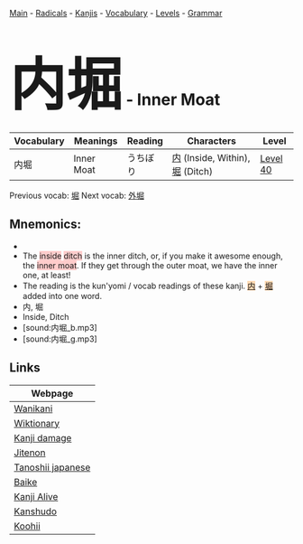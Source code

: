 <style> bigfont {font-size: 100px}</style>
[Main](../README.md) -
[Radicals](../radicals.md) -
[Kanjis](../kanjis.md) -
[Vocabulary](../vocabulary.md) -
[Levels](../levels.md) -
[Grammar](../grammar.md)
# <bigfont> 内堀</bigfont> - Inner Moat 

| Vocabulary | Meanings | Reading | Characters | Level |
| --- | --- | --- | --- | --- |
| 内堀 | Inner Moat | うちぼり |  [内](../kanjis/内.md) (Inside, Within), [堀](../kanjis/堀.md) (Ditch) | [Level 40](../levels/wk_level40.md) |

Previous vocab: [堀](堀.md) Next vocab: [外堀](外堀.md) 

## Mnemonics:

* 
* The <span style="background-color:#ffcccb"> inside</span> <span style="background-color:#ffcccb"> ditch</span> is the inner ditch, or, if you make it awesome enough, the <span style="background-color:#ffcccb"> inner moat</span>. If they get through the outer moat, we have the inner one, at least!
* The reading is the kun'yomi / vocab readings of these kanji. <span style="background-color:#fed8b1"> [内](https://jisho.org/search/内)</span> + <span style="background-color:#fed8b1"> [堀](https://jisho.org/search/堀)</span> added into one word.
* 内, 堀
* Inside, Ditch
* [sound:内堀_b.mp3]
* [sound:内堀_g.mp3]


## Links 

| Webpage |
| --- |
| [Wanikani          ](https://www.wanikani.com/kanji/内堀) |
| [Wiktionary        ](https://en.wiktionary.org/wiki/内堀) |
| [Kanji damage      ](http://www.kanjidamage.com/kanji/search?utf8=✓&q=内堀) |
| [Jitenon           ](https://jitenon.com/kanji/内堀) |
| [Tanoshii japanese ](https://www.tanoshiijapanese.com/dictionary/kanji.cfm?k=内堀) |
| [Baike             ](https://baike.baidu.com/item/内堀) |
| [Kanji Alive       ](https://app.kanjialive.com/内堀) |
| [Kanshudo          ](https://www.kanshudo.com/searchmn?q=内堀) |
| [Koohii            ](https://kanji.koohii.com/study/kanji/内堀) |
